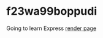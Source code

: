 # f23wa99boppudi
Going to learn Express
[render page](https://dashboard.render.com/web/srv-cks0077d47qs73f2n500/logs)
